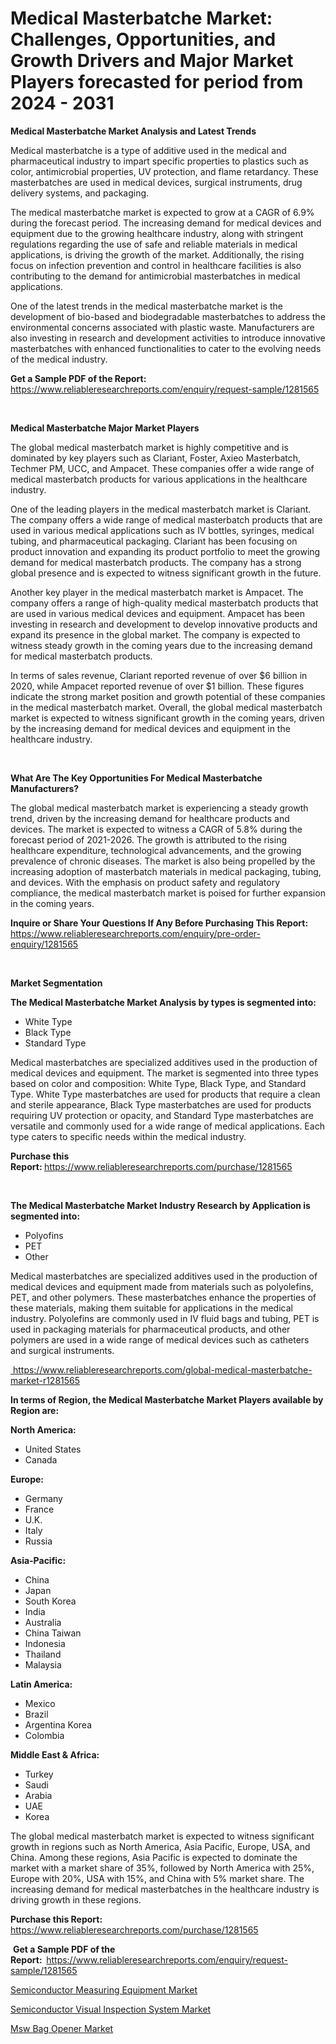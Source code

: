 <p><h1>Medical Masterbatche Market: Challenges, Opportunities, and Growth Drivers and Major Market Players forecasted for period from 2024 - 2031</h1></p><p><strong>Medical Masterbatche Market Analysis and Latest Trends</strong></p>
<p><p>Medical masterbatche is a type of additive used in the medical and pharmaceutical industry to impart specific properties to plastics such as color, antimicrobial properties, UV protection, and flame retardancy. These masterbatches are used in medical devices, surgical instruments, drug delivery systems, and packaging.</p><p>The medical masterbatche market is expected to grow at a CAGR of 6.9% during the forecast period. The increasing demand for medical devices and equipment due to the growing healthcare industry, along with stringent regulations regarding the use of safe and reliable materials in medical applications, is driving the growth of the market. Additionally, the rising focus on infection prevention and control in healthcare facilities is also contributing to the demand for antimicrobial masterbatches in medical applications.</p><p>One of the latest trends in the medical masterbatche market is the development of bio-based and biodegradable masterbatches to address the environmental concerns associated with plastic waste. Manufacturers are also investing in research and development activities to introduce innovative masterbatches with enhanced functionalities to cater to the evolving needs of the medical industry.</p></p>
<p><strong>Get a Sample PDF of the Report:&nbsp;</strong> <a href="https://www.reliableresearchreports.com/enquiry/request-sample/1281565">https://www.reliableresearchreports.com/enquiry/request-sample/1281565</a></p>
<p>&nbsp;</p>
<p><strong>Medical Masterbatche Major Market Players</strong></p>
<p><p>The global medical masterbatch market is highly competitive and is dominated by key players such as Clariant, Foster, Axieo Masterbatch, Techmer PM, UCC, and Ampacet. These companies offer a wide range of medical masterbatch products for various applications in the healthcare industry.</p><p>One of the leading players in the medical masterbatch market is Clariant. The company offers a wide range of medical masterbatch products that are used in various medical applications such as IV bottles, syringes, medical tubing, and pharmaceutical packaging. Clariant has been focusing on product innovation and expanding its product portfolio to meet the growing demand for medical masterbatch products. The company has a strong global presence and is expected to witness significant growth in the future.</p><p>Another key player in the medical masterbatch market is Ampacet. The company offers a range of high-quality medical masterbatch products that are used in various medical devices and equipment. Ampacet has been investing in research and development to develop innovative products and expand its presence in the global market. The company is expected to witness steady growth in the coming years due to the increasing demand for medical masterbatch products.</p><p>In terms of sales revenue, Clariant reported revenue of over $6 billion in 2020, while Ampacet reported revenue of over $1 billion. These figures indicate the strong market position and growth potential of these companies in the medical masterbatch market. Overall, the global medical masterbatch market is expected to witness significant growth in the coming years, driven by the increasing demand for medical devices and equipment in the healthcare industry.</p></p>
<p>&nbsp;</p>
<p><strong>What Are The Key Opportunities For Medical Masterbatche Manufacturers?</strong></p>
<p><p>The global medical masterbatch market is experiencing a steady growth trend, driven by the increasing demand for healthcare products and devices. The market is expected to witness a CAGR of 5.8% during the forecast period of 2021-2026. The growth is attributed to the rising healthcare expenditure, technological advancements, and the growing prevalence of chronic diseases. The market is also being propelled by the increasing adoption of masterbatch materials in medical packaging, tubing, and devices. With the emphasis on product safety and regulatory compliance, the medical masterbatch market is poised for further expansion in the coming years.</p></p>
<p><strong>Inquire or Share Your Questions If Any Before Purchasing This Report:</strong> <a href="https://www.reliableresearchreports.com/enquiry/pre-order-enquiry/1281565">https://www.reliableresearchreports.com/enquiry/pre-order-enquiry/1281565</a></p>
<p>&nbsp;</p>
<p><strong>Market Segmentation</strong></p>
<p><strong>The Medical Masterbatche Market Analysis by types is segmented into:</strong></p>
<p><ul><li>White Type</li><li>Black Type</li><li>Standard Type</li></ul></p>
<p><p>Medical masterbatches are specialized additives used in the production of medical devices and equipment. The market is segmented into three types based on color and composition: White Type, Black Type, and Standard Type. White Type masterbatches are used for products that require a clean and sterile appearance, Black Type masterbatches are used for products requiring UV protection or opacity, and Standard Type masterbatches are versatile and commonly used for a wide range of medical applications. Each type caters to specific needs within the medical industry.</p></p>
<p><strong>Purchase this Report:&nbsp;</strong><a href="https://www.reliableresearchreports.com/purchase/1281565">https://www.reliableresearchreports.com/purchase/1281565</a></p>
<p>&nbsp;</p>
<p><strong>The Medical Masterbatche Market Industry Research by Application is segmented into:</strong></p>
<p><ul><li>Polyofins</li><li>PET</li><li>Other</li></ul></p>
<p><p>Medical masterbatches are specialized additives used in the production of medical devices and equipment made from materials such as polyolefins, PET, and other polymers. These masterbatches enhance the properties of these materials, making them suitable for applications in the medical industry. Polyolefins are commonly used in IV fluid bags and tubing, PET is used in packaging materials for pharmaceutical products, and other polymers are used in a wide range of medical devices such as catheters and surgical instruments.</p></p>
<p><a href="https://www.reliableresearchreports.com/global-medical-masterbatche-market-r1281565">&nbsp;https://www.reliableresearchreports.com/global-medical-masterbatche-market-r1281565</a></p>
<p><strong>In terms of Region, the Medical Masterbatche Market Players available by Region are:</strong></p>
<p>
    <p> <strong> North America: </strong>
        <ul>
            <li>United States</li>
            <li>Canada</li>
        </ul>
        </p> 
    <p> <strong> Europe: </strong>
        <ul>
            <li>Germany</li>
            <li>France</li>
            <li>U.K.</li>
            <li>Italy</li>
            <li>Russia</li>
        </ul>
        </p> 
    <p> <strong> Asia-Pacific: </strong>
        <ul>
            <li>China</li>
            <li>Japan</li>
            <li>South Korea</li>
            <li>India</li>
            <li>Australia</li>
            <li>China Taiwan</li>
            <li>Indonesia</li>
            <li>Thailand</li>
            <li>Malaysia</li>
        </ul>
        </p> 
    <p> <strong> Latin America: </strong>
        <ul>
            <li>Mexico</li>
            <li>Brazil</li>
            <li>Argentina Korea</li>
            <li>Colombia</li>
        </ul>
        </p> 
    <p> <strong> Middle East & Africa: </strong>
        <ul>
            <li>Turkey</li>
            <li>Saudi</li>
            <li>Arabia</li>
            <li>UAE</li>
            <li>Korea</li>
        </ul>
    </p>
    </p>
<p><p>The global medical masterbatch market is expected to witness significant growth in regions such as North America, Asia Pacific, Europe, USA, and China. Among these regions, Asia Pacific is expected to dominate the market with a market share of 35%, followed by North America with 25%, Europe with 20%, USA with 15%, and China with 5% market share. The increasing demand for medical masterbatches in the healthcare industry is driving growth in these regions.</p></p>
<p><strong>Purchase this Report: </strong><a href="https://www.reliableresearchreports.com/purchase/1281565">https://www.reliableresearchreports.com/purchase/1281565</a></p>
<p>&nbsp;<strong>Get a Sample PDF of the Report:&nbsp;&nbsp;</strong><a href="https://www.reliableresearchreports.com/enquiry/request-sample/1281565">https://www.reliableresearchreports.com/enquiry/request-sample/1281565</a></p>
<p><strong></strong></p>
<p><p><a href="https://www.linkedin.com/pulse/semiconductor-measuring-equipment-market-trends-detailed-study-0dife">Semiconductor Measuring Equipment Market</a></p><p><a href="https://www.linkedin.com/pulse/semiconductor-visual-inspection-system-market-industry-trends-mztae">Semiconductor Visual Inspection System Market</a></p><p><a href="https://github.com/khayangel/Market-Research-Report-List-4/blob/main/msw-bag-opener-market.md">Msw Bag Opener Market</a></p></p>